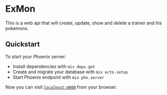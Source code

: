 # ExMon

This is a web api that will create, update, show and delete a trainer and his pokemons.

## Quickstart

To start your Phoenix server:

  * Install dependencies with `mix deps.get`
  * Create and migrate your database with `mix ecto.setup`
  * Start Phoenix endpoint with `mix phx.server`

Now you can visit [`localhost:4000`](http://localhost:4000) from your browser.
